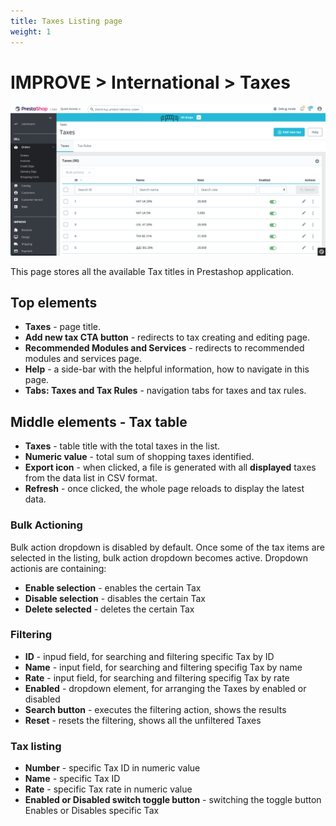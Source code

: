 ```yaml
---
title: Taxes Listing page
weight: 1
---
```

# IMPROVE > International > Taxes

![Taxes](static/img/international-taxes.png)

This page stores all the available Tax titles in Prestashop application.

## Top elements

- **Taxes** - page title.
- **Add new tax CTA button** - redirects to tax creating and editing page.
- **Recommended Modules and Services** - redirects to recommended modules and services page.
- **Help** - a side-bar with the helpful information, how to navigate in this page.
- **Tabs: Taxes and Tax Rules** - navigation tabs for taxes and tax rules.

## Middle elements - Tax table

- **Taxes** - table title with the total taxes in the list.
- **Numeric value** - total sum of shopping taxes identified.
- **Export icon** - when clicked, a file is generated with all **displayed** taxes from the data list in CSV format.
- **Refresh** - once clicked, the whole page reloads to display the latest data.

### Bulk Actioning

Bulk action dropdown is disabled by default. Once some of the tax items are selected in the listing, bulk action dropdown becomes active. Dropdown actionis are containing:<br>

- **Enable selection** - enables the certain Tax 
- **Disable selection** - disables the certain Tax
- **Delete selected** - deletes the certain Tax

### Filtering

- **ID** - inpud field, for searching and filtering specific Tax by ID
- **Name** - input field, for searching and filtering specifig Tax by name
- **Rate** - input field, for searching and filtering specifig Tax by rate
- **Enabled** - dropdown element, for arranging the Taxes by enabled or disabled
- **Search button** - executes the filtering action, shows the results
- **Reset** - resets the filtering, shows all the unfiltered Taxes

### Tax listing

- **Number** - specific Tax ID in numeric value
- **Name** - specific Tax ID
- **Rate** - specific Tax rate in numeric value
- **Enabled or Disabled switch toggle button** - switching the toggle button Enables or Disables specific Tax 
